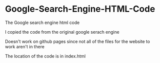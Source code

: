 # Google-Search-Engine-HTML-Code
The Google search engine html code

I copied the code from the original google serach engine

Doesn't work on github pages since not all of the files for the website to work aren't in there

The location of the code is in index.html


